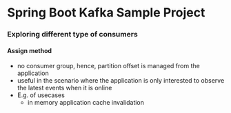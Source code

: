 # Spring Boot Kafka Sample Project

### Exploring different type of consumers

#### Assign method

- no consumer group, hence, partition offset is managed from the application
- useful in the scenario where the application is only interested to observe the latest events when it is online
- E.g. of usecases
    - in memory application cache invalidation